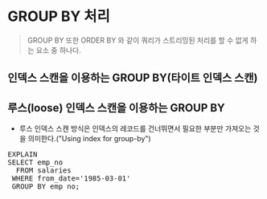 # GROUP BY 처리
> GROUP BY 또한 ORDER BY 와 같이 쿼리가 스트리밍된 처리를 할 수 없게 하는 요소 중 하나다.
## 인덱스 스캔을 이용하는 GROUP BY(타이트 인덱스 스캔)
## 루스(loose) 인덱스 스캔을 이용하는 GROUP BY
- 루스 인덱스 스캔 방식은 인덱스의 레코드를 건너뛰면서 필요한 부분만 가져오는 것을 의미한다.("Using index for group-by")
<pre>
EXPLAIN
SELECT emp_no
  FROM salaries
 WHERE from_date='1985-03-01'
 GROUP BY emp_no;
</pre>